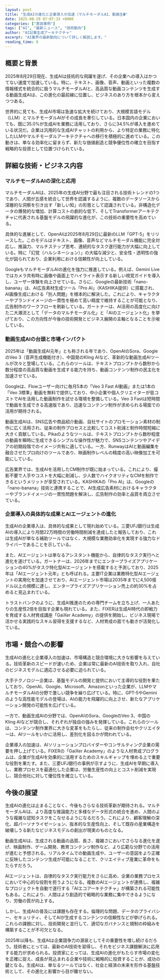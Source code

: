 ```yaml
---
layout: post
title: "生成AIの進化と企業導入の加速（マルチモーダルAI、動画生�"
date: 2025-08-29 07:07:33 +0000
categories: ["実装事例"]
tags: ["AI", "最新ニュース", "技術動向"]
author: "AI記事生成アーキテクチャ"
excerpt: "AI業界の最新動向について詳しく解説します。"
reading_time: 8
---
```


## 概要と背景

2025年8月29日現在、生成AIは技術的な飛躍を遂げ、その企業への導入はかつてない速度で加速している。特に、テキスト、画像、音声、動画といった複数の情報様式を統合的に扱うマルチモーダルAIと、高品質な動画コンテンツを生成する動画生成AIは、この進化の最前線に位置し、ビジネスのあり方を根本から変えつつある。

世界的に見ても、生成AI市場は急速な拡大を続けており、大規模言語モデル（LLM）とマルチモーダルAIがその成長を牽引している。日本国内の企業においても、既に35.0%が生成AIを業務に活用しており、さらに34.5%が導入を進めている状況だ。企業は汎用的な生成AIチャットの利用から、より特定の業務に特化したLLMやマルチモーダルアーキテクチャへの移行を積極的に進めている。この動きは、単なる効率化に留まらず、新たな価値創造と競争優位性の確立を目指す戦略的な投資として位置づけられている。

## 詳細な技術・ビジネス内容

### マルチモーダルAIの深化と応用

マルチモーダルAIは、2025年の生成AI分野で最も注目される技術トレンドの1つであり、人間が五感を統合して世界を認識するように、複数のデータソースから深層的な洞察を引き出す「新しい知」の形態として認識されている。非構造化データの爆発的な増加、計算コストの劇的な低下、そしてTransformerアーキテクチャに代表される基盤モデルの飛躍的な進化が、この技術の重要性を高めている。

具体的な進展として、OpenAIは2025年8月29日に最新のLLM「GPT-5」をリリースした。このモデルはテキスト、画像、音声などマルチモーダル機能に完全対応し、推論力、マルチステップ思考、連続的なタスク遂行能力が大幅に向上している。特に「幻覚（ハルシネーション）」の大幅な減少と、安全性・透明性の強化が図られており、企業利用における信頼性が向上している。

GoogleもマルチモーダルAIの進化を強力に推進している。例えば、Gemini Liveではカメラ共有時に画像や画面上でハイライト表示する新しい視覚ガイドを導入し、ユーザー体験を向上させている。さらに、Googleの最新技術「nano-banana」は、AI広告素材生成ツール「Pro AI」（KASHIKA提供）に搭載され、AI画像生成における「別人問題」を根本的に解決した。これにより、キャラクターやブランドイメージの一貫性を極めて高い精度で維持することが可能となり、広告制作のワークフローを刷新している。ガートナーは、AI活用の高度化に向けた二大潮流として「データのマルチモーダル化」と「AIのエージェント化」を挙げており、この方向性が今後の技術開発とビジネス展開の主軸となることを示唆している。

### 動画生成AIの台頭と市場インパクト

2025年は「動画生成AI元年」とも称される年であり、OpenAIのSora、GoogleのVeo 3（音声生成機能付き）、中国発のKling AIなど、革新的な動画生成AIツールが次々と登場している。これらのツールは、テキストプロンプトから数秒から数分程度の高品質な動画を生成する能力を持ち、動画コンテンツ制作の民主化を加速させている。

Googleは、Flowユーザー向けに毎月5本の「Veo 3 Fast AI動画」または1本の「Veo 3標準」動画を無料で提供しており、中小企業や個人クリエイターが低コストでAIを活用した動画制作を試せる環境を整備している。Veo 3 Fastは短時間で動画を生成できる高速版であり、迅速なコンテンツ制作が求められる場面での活用が期待される。

動画生成AIは、SNS広告や商品紹介動画、自社サイトのプロモーション素材の制作に広く活用され、従来の制作プロセスと比較してコスト削減と制作時間短縮に大きく貢献している。Pikaのようなツールは、テキストプロンプトから数秒程度の動画を瞬時に生成できるシンプルな操作性が魅力で、SNSコンテンツやアイデアの初期段階でのイメージ共有に適している。一方、RunwayはAIと動画編集を融合させたプロ向けのツールであり、映画制作レベルの精度の高い映像加工を可能にしている。

広告業界では、生成AIを活用したCM制作が既に始まっている。これにより、撮影不要で人手やコストを大幅に削減し、少人数でハイクオリティなCMを制作できるというメリットが享受されている。KASHIKAの「Pro AI」は、Googleの「nano-banana」技術と連携することで、AI生成広告素材におけるキャラクターやブランドイメージの一貫性問題を解決し、広告制作の効率と品質を両立させている。

### 企業導入の具体的な成果とAIエージェントの進化

生成AIの企業導入は、具体的な成果として現れ始めている。三菱UFJ銀行は生成AIの導入により月間22万時間の労働時間削減を達成したと報告しており、これは生成AIが単なる補助ツールではなく、大規模な業務効率化を実現する強力なドライバーであることを示している。

また、AIエージェントは単なるアシスタント機能から、自律的なタスク実行へと進化を遂げている。ガートナーは、2026年までにエンタープライズアプリケーションの40%がタスク特化型AIエージェントを搭載すると予測しており、2025年は「AIエージェント元年」とも呼ばれる。主要IT企業は業務特化型AIエージェントの実用化を加速させており、AIエージェント市場は2035年までに4,500億ドル以上の規模に達し、エンタープライズアプリケーション売上の約30%を占めると見込まれている。

トラストバンクのように、生成AI推進のための専門チームを立ち上げ、一人あたりの生産性2倍を目指す企業も現れている。また、FIXERは生成AI時代の即戦力を育成する人材育成講座「GaiXer Academy」の提供を開始し、ビジネス現場で活かせる実践的なスキル習得を支援するなど、人材育成の面でも動きが活発化している。

## 市場・競合への影響

生成AIの進化と企業導入の加速は、市場構造と競合環境に大きな影響を与えている。技術革新のスピードが速いため、企業は常に最新のAI技術を取り入れ、自社のビジネスモデルに適応させる必要に迫られている。

大手テクノロジー企業は、基盤モデルの開発と提供において主導的な役割を果たしており、OpenAI、Google、Microsoft、Amazonといった企業が、LLMやマルチモーダルAIの分野で激しい競争を繰り広げている。特に、GPT-5やGeminiのような高性能モデルの登場は、AIの能力を飛躍的に向上させ、新たなアプリケーション開発の可能性を広げている。

一方で、動画生成AIの分野では、OpenAIのSora、GoogleのVeo 3、中国のKling AIなどが競合し、それぞれが独自の強みを発揮している。これらのツールは、コンテンツ制作業界に大きな変革をもたらし、従来の制作会社やクリエイターは、AIツールをいかに活用し、差別化を図るかが問われている。

企業導入の加速は、AIソリューションプロバイダーやコンサルティング企業の需要を押し上げている。FIXERの「GaiXer Academy」のような人材育成プログラムは、企業が生成AIを効果的に活用するためのスキルギャップを埋める上で重要な役割を果たす。また、三菱UFJ銀行の事例が示すように、生成AIを早期に導入し、業務プロセスを最適化した企業は、労働生産性の向上とコスト削減を実現し、競合他社に対して優位性を確立している。

## 今後の展望

生成AIの進化は止まることなく、今後もさらなる技術革新が期待される。マルチモーダルAIは、より高度な推論能力と多様なデータ形式の統合を進め、人間のような複雑な認知タスクをこなせるようになるだろう。これにより、顧客理解の深化、超パーソナライゼーション、抜本的な生産性向上、そして既存の産業構造を破壊しうる新たなビジネスモデルの創出が現実のものとなる。

動画生成AIは、生成される動画の品質、長さ、複雑さにおいてさらなる進化を遂げ、映画制作、ゲーム開発、教育コンテンツ制作など、より広範な分野での活用が進むと予想される。リアルタイムでの動画生成や、ユーザーの意図をより正確に反映したコンテンツ生成が可能になることで、クリエイティブ産業に革命をもたらすだろう。

AIエージェントは、自律的なタスク実行能力をさらに高め、企業の業務プロセスにおいて中心的な役割を担うようになる。複数のAIエージェントが連携し、複雑なプロジェクトを自動で遂行する「AIエコアーキテクチャ」が構築される可能性もある。これにより、人間はより創造的で戦略的な業務に集中できるようになり、労働の質が向上する。

しかし、生成AIの普及には課題も存在する。倫理的な問題、データのプライバシー、セキュリティ、そしてAIが生成するコンテンツの信頼性などが挙げられる。これらの課題に対し、技術開発と並行して、適切なガバナンスと規制の枠組みを構築することが不可欠となる。

2025年以降も、生成AIは企業競争力の源泉としてその重要性を増し続けるだろう。技術者にとっては、最新のAI技術を習得し、それをビジネス課題解決に応用する能力が求められる。投資家にとっては、生成AIの進化がもたらす市場の変化を正確に捉え、成長が見込まれる企業や技術に戦略的に投資することが、成功の鍵となる。生成AIは、単なるツールではなく、社会と経済の未来を形作る基盤技術として、その進化と影響から目が離せない。
